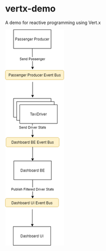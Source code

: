 # vertx-demo
A demo for reactive programming using Vert.x


![Application Architecture](https://github.com/oskiegarcia/vertx-demo/blob/master/archi.png)
